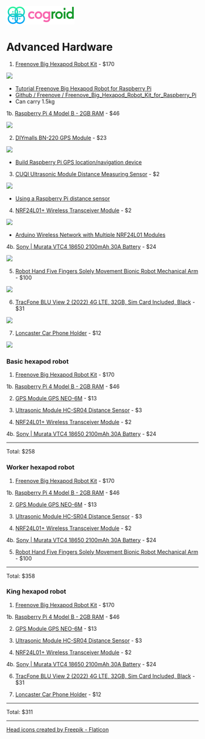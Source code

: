 [![cogroid.com](https://github.com/cogroid/resources/raw/main/images/banner/cogroid-48.png)](https://cogroid.com)

# Advanced Hardware

1. [Freenove Big Hexapod Robot Kit](https://www.amazon.com/gp/product/B08M5DXS2P)  -  $170

![](https://m.media-amazon.com/images/I/61zmykS365L._AC_SX425_.jpg)

* [Tutorial Freenove Big Hexapod Robot for Raspberry Pi](https://www.youtube.com/playlist?list=PLOkhax8xuWu21fFzdpszphqDftzu-hMsu)
* [Github / Freenove / Freenove_Big_Hexapod_Robot_Kit_for_Raspberry_Pi](https://github.com/Freenove/Freenove_Big_Hexapod_Robot_Kit_for_Raspberry_Pi)
* Can carry 1.5kg

1b. [Raspberry Pi 4 Model B - 2GB RAM](https://vilros.com/products/raspberry-pi-4-2gb-ram?src=raspberrypi)  - $46

![](https://cdn.shopify.com/s/files/1/0195/1344/2404/products/3F0EA611-5FB2-4609-9976-BD11A60675BD_540x.png?v=1663183161)

2. [DIYmalls BN-220 GPS Module](https://www.amazon.com/DIYmalls-Glonass-Passive-Raspberry-Betaflight/dp/B086ZK9BT4)  -  $23

![](https://m.media-amazon.com/images/I/61Vtq8h4YNL._AC_SX425_.jpg)

* [Build Raspberry Pi GPS location/navigation device](https://tutorials-raspberrypi.com/build-raspberry-pi-gps-location-navigation-device/)

3. [CUQI Ultrasonic Module Distance Measuring Sensor](https://www.amazon.com/CUQI-Ultrasonic-Measuring-Transmitter-Compatible/dp/B092D2DS1Y)  -  $2

![](https://m.media-amazon.com/images/I/61Rwt2iuPDS._AC_SX425_.jpg)

* [Using a Raspberry Pi distance sensor](https://tutorials-raspberrypi.com/raspberry-pi-ultrasonic-sensor-hc-sr04/)

4. [NRF24L01+ Wireless Transceiver Module](https://www.amazon.com/HiLetgo-NRF24L01-Wireless-Transceiver-Module/dp/B00LX47OCY)  -  $2

![](https://m.media-amazon.com/images/I/51GnwOxsCnL._AC_SX569_.jpg)

* [Arduino Wireless Network with Multiple NRF24L01 Modules](https://howtomechatronics.com/tutorials/arduino/how-to-build-an-arduino-wireless-network-with-multiple-nrf24l01-modules/)

4b. [Sony | Murata VTC4 18650 2100mAh 30A Battery](https://www.18650batterystore.com/collections/18650-batteries/products/sony-vtc4)  -  $24

![](https://cdn.shopify.com/s/files/1/0481/9678/0183/products/Sony-VTC4-3_1024x1024.jpg?v=1633167500)

5. [Robot Hand Five Fingers Solely Movement Bionic Robot Mechanical Arm](https://www.amazon.com/Fingers-Movement-Bionic-Mechanical-DIY%EF%BC%88Left/dp/B081RRCTFX)  -  $100

![](https://m.media-amazon.com/images/I/51JeVc3X7PL._AC_SX425_.jpg)

6. [TracFone BLU View 2 (2022) 4G LTE, 32GB, Sim Card Included, Black](https://www.amazon.com/TracFone-View-Prepaid-Smartphone-Locked/dp/B09XFJY4N4)  -  $31

![](https://m.media-amazon.com/images/I/61qTWOAsIPL.__AC_SX300_SY300_QL70_FMwebp_.jpg)

7. [Loncaster Car Phone Holder](https://www.amazon.com/Loncaster-Silicone-Dashboards-Compatible-Smartphones/dp/B07TZSC1P3)  -  $12

![](https://m.media-amazon.com/images/I/71Maoz7dJDL._AC_SX679_.jpg)

### Basic hexapod robot

1. [Freenove Big Hexapod Robot Kit](https://www.amazon.com/gp/product/B08M5DXS2P)  -  $170

1b. [Raspberry Pi 4 Model B - 2GB RAM](https://vilros.com/products/raspberry-pi-4-2gb-ram?src=raspberrypi)  - $46

2. [GPS Module GPS NEO-6M](https://www.amazon.com/Microcontroller-Compatible-Sensitivity-Navigation-Positioning/dp/B07P8YMVNT)  -  $13

3. [Ultrasonic Module HC-SR04 Distance Sensor](https://www.amazon.com/Excelity-Ultrasonic-HC-SR04-Distance-Mounting/dp/B07SC1YJ21)  -  $3

4. [NRF24L01+ Wireless Transceiver Module](https://www.amazon.com/HiLetgo-NRF24L01-Wireless-Transceiver-Module/dp/B00LX47OCY)  -  $2

4b. [Sony | Murata VTC4 18650 2100mAh 30A Battery](https://www.18650batterystore.com/collections/18650-batteries/products/sony-vtc4)  -  $24

---

Total: $258

### Worker hexapod robot

1. [Freenove Big Hexapod Robot Kit](https://www.amazon.com/gp/product/B08M5DXS2P)  -  $170

1b. [Raspberry Pi 4 Model B - 2GB RAM](https://vilros.com/products/raspberry-pi-4-2gb-ram?src=raspberrypi)  - $46

2. [GPS Module GPS NEO-6M](https://www.amazon.com/Microcontroller-Compatible-Sensitivity-Navigation-Positioning/dp/B07P8YMVNT)  -  $13

3. [Ultrasonic Module HC-SR04 Distance Sensor](https://www.amazon.com/Excelity-Ultrasonic-HC-SR04-Distance-Mounting/dp/B07SC1YJ21)  -  $3

4. [NRF24L01+ Wireless Transceiver Module](https://www.amazon.com/HiLetgo-NRF24L01-Wireless-Transceiver-Module/dp/B00LX47OCY)  -  $2

4b. [Sony | Murata VTC4 18650 2100mAh 30A Battery](https://www.18650batterystore.com/collections/18650-batteries/products/sony-vtc4)  -  $24

5. [Robot Hand Five Fingers Solely Movement Bionic Robot Mechanical Arm](https://www.amazon.com/Fingers-Movement-Bionic-Mechanical-DIY%EF%BC%88Left/dp/B081RRCTFX)  -  $100

---

Total: $358

### King hexapod robot

1. [Freenove Big Hexapod Robot Kit](https://www.amazon.com/gp/product/B08M5DXS2P)  -  $170

1b. [Raspberry Pi 4 Model B - 2GB RAM](https://vilros.com/products/raspberry-pi-4-2gb-ram?src=raspberrypi)  - $46

2. [GPS Module GPS NEO-6M](https://www.amazon.com/Microcontroller-Compatible-Sensitivity-Navigation-Positioning/dp/B07P8YMVNT)  -  $13

3. [Ultrasonic Module HC-SR04 Distance Sensor](https://www.amazon.com/Excelity-Ultrasonic-HC-SR04-Distance-Mounting/dp/B07SC1YJ21)  -  $3

4. [NRF24L01+ Wireless Transceiver Module](https://www.amazon.com/HiLetgo-NRF24L01-Wireless-Transceiver-Module/dp/B00LX47OCY)  -  $2

4b. [Sony | Murata VTC4 18650 2100mAh 30A Battery](https://www.18650batterystore.com/collections/18650-batteries/products/sony-vtc4)  -  $24

6. [TracFone BLU View 2 (2022) 4G LTE, 32GB, Sim Card Included, Black](https://www.amazon.com/TracFone-View-Prepaid-Smartphone-Locked/dp/B09XFJY4N4)  -  $31

7. [Loncaster Car Phone Holder](https://www.amazon.com/Loncaster-Silicone-Dashboards-Compatible-Smartphones/dp/B07TZSC1P3)  -  $12

---

Total: $311

---
[Head icons created by Freepik - Flaticon](https://www.flaticon.com/free-icons/head)
